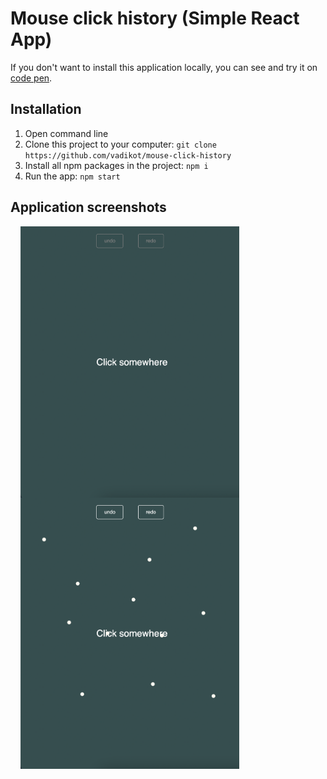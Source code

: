 # Mouse click history (Simple React App)

If you don't want to install this application locally, you can see and try it on [code pen](https://codepen.io/vadi_kot/pen/WNygJgv).

## Installation

1. Open command line
2. Clone this project to your computer: `git clone https://github.com/vadikot/mouse-click-history`
3. Install all npm packages in the project: `npm i`
4. Run the app: `npm start`

## Application screenshots

<img src="./screenshots/screenshot1.png" width="350" alt="Application screenshot" align="left"  hspace="16">
<img src="./screenshots/screenshot2.png" width="350" alt="Application screenshot" align=""  hspace="16">